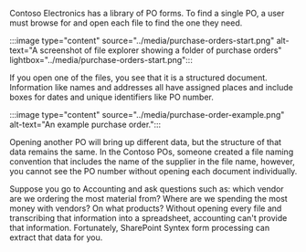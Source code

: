 Contoso Electronics has a library of PO forms. To find a single PO, a user must browse for and open each file to find the one they need.

:::image type="content" source="../media/purchase-orders-start.png" alt-text="A screenshot of file explorer showing a folder of purchase orders" lightbox="../media/purchase-orders-start.png":::

If you open one of the files, you see that it is a structured document. Information like names and addresses all have assigned places and include boxes for dates and unique identifiers like PO number.  

:::image type="content" source="../media/purchase-order-example.png" alt-text="An example purchase order.":::

Opening another PO will bring up different data, but the structure of that data remains the same. In the Contoso POs, someone created a file naming convention that includes the name of the supplier in the file name, however, you cannot see the PO number without opening each document individually.

Suppose you go to Accounting and ask questions such as: which vendor are we ordering the most material from? Where are we spending the most money with vendors? On what products? Without opening every file and transcribing that information into a spreadsheet, accounting can't provide that information. Fortunately, SharePoint Syntex form processing can extract that data for you.
